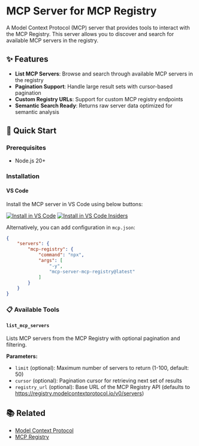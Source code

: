 # MCP Server for MCP Registry

A Model Context Protocol (MCP) server that provides tools to interact with the MCP Registry. This server allows you to discover and search for available MCP servers in the registry.

## ✨ Features

- **List MCP Servers**: Browse and search through available MCP servers in the registry
- **Pagination Support**: Handle large result sets with cursor-based pagination
- **Custom Registry URLs**: Support for custom MCP registry endpoints
- **Semantic Search Ready**: Returns raw server data optimized for semantic analysis

## 🚀 Quick Start

### Prerequisites

- Node.js 20+ 

### Installation

#### VS Code

Install the MCP server in VS Code using below buttons:

[![Install in VS Code](https://img.shields.io/badge/Install_MCP_Server_(npx)-VS_Code-0098FF)](https://insiders.vscode.dev/redirect?url=vscode%3Amcp%2Finstall%3F%257B%2522name%2522%253A%2522mcp-registry%2522%252C%2522command%2522%253A%2522npx%2522%252C%2522args%2522%253A%255B%2522-y%2522%252C%2522mcp-server-mcp-registry%2540latest%2522%255D%257D) [![Install in VS Code Insiders](https://img.shields.io/badge/Install_MCP_Server_(npx)-VS_Code_Insiders-24bfa5)](https://insiders.vscode.dev/redirect?url=vscode-insiders%3Amcp%2Finstall%3F%257B%2522name%2522%253A%2522mcp-registry%2522%252C%2522command%2522%253A%2522npx%2522%252C%2522args%2522%253A%255B%2522-y%2522%252C%2522mcp-server-mcp-registry%2540latest%2522%255D%257D)

Alternatively, you can add configuration in `mcp.json`:

```json
{
    "servers": {
        "mcp-registry": {
            "command": "npx",
            "args": [
                "-y",
                "mcp-server-mcp-registry@latest"
            ]
        }
    }
}
```

### 📋 Available Tools

#### `list_mcp_servers`

Lists MCP servers from the MCP Registry with optional pagination and filtering.

**Parameters:**
- `limit` (optional): Maximum number of servers to return (1-100, default: 50)
- `cursor` (optional): Pagination cursor for retrieving next set of results
- `registry_url` (optional): Base URL of the MCP Registry API (defaults to https://registry.modelcontextprotocol.io/v0/servers)

## 📚 Related

- [Model Context Protocol](https://modelcontextprotocol.io/)
- [MCP Registry](https://github.com/modelcontextprotocol/registry)
